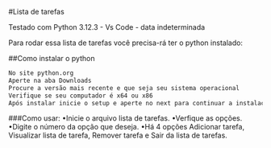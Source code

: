 #Lista de tarefas

Testado com Python 3.12.3 - Vs Code - data indeterminada

Para rodar essa lista de tarefas você precisa-rá ter o python instalado:

##Como instalar o python

```bash
No site python.org
Aperte na aba Downloads
Procure a versão mais recente e que seja seu sistema operacional
Verifique se seu computador é x64 ou x86
Após instalar inicie o setup e aperte no next para continuar a instalação python.
```

###Como usar:
•Inicie o arquivo lista de tarefas.
•Verfique as opções.
•Digite o número da opção que deseja.
•Há 4 opções Adicionar tarefa, Visualizar lista de tarefa, Remover tarefa e Sair da lista de tarefas.


